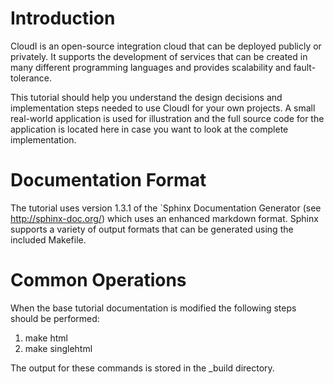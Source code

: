 
Introduction
============

CloudI is an open-source integration cloud that can be deployed publicly or privately. It supports the development of services that can be created in many different programming languages and provides scalability and fault-tolerance.

This tutorial should help you understand the design decisions and implementation steps needed to use CloudI for your own projects. A small real-world application is used for illustration and the full source code for the application is located here in case you want to look at the complete implementation.


Documentation Format
====================
The tutorial uses version 1.3.1 of the `Sphinx Documentation Generator (see http://sphinx-doc.org/)  which uses an enhanced markdown format.  Sphinx supports a variety of output formats that can be generated using the included Makefile.  


Common Operations 
=================
When the base tutorial documentation is modified the following steps should be performed:

1.  make html
2.  make singlehtml

The output for these commands is stored in the _build directory.
